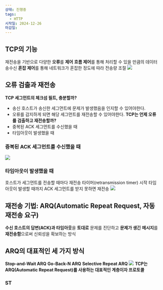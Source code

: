 ```yaml
---
상태: 진행중
tags:
  - HTTP
시작일: 2024-12-26
마감일:
---
```

## TCP의 기능
재전송을 기반으로 다양한 **오류**를 **제어**
**흐름 제어**를 통해 처리할 수 있을 만큼의 데이터 송수신
**혼잡 제어**를 통해 네트워크가 혼잡한 정도에 따라 전송량 조절
![](https://i.imgur.com/0e5a4gK.png)

## 오류 검출과 재전송
**TCP 세그먼트의 체크섬 필트, 충분할까?**
- 송신 호스트가 송신한 세그먼트에 문제가 발생했음을 인지할 수 있어야한다.
- 오류를 감지하게 되면 해당 세그먼트를 재전송할 수 있어야한다.
**TCP는 언제 오류를 검출하고 재전송할까?**
- 중복된 ACK 세그먼트를 수신했을 때
- 타임아웃이 발생했을 때

### 중복된 ACK 세그먼트를 수신했을 때
![](https://i.imgur.com/RVr0RC8.png)
### 타임아웃이 발생했을 때
호스트가 세그먼트를 전송할 때마다 재전송 타이머(retransmission timer) 시작
타임아웃이 발생할 때까지 ACK 세그먼트를 받지 못하면 재전송
![](https://i.imgur.com/XuJoIgP.png)

## 재전송 기법: ARQ(Automatic Repeat Request, 자동 재전송 요구)
**수신 호스트의 답변(ACK)과 타임아웃**을 **토대로** 문제를 진단하고 **문제가 생긴** **메시지**를 **재전송함**으로써 신뢰성을 확보하는 방식

## ARQ의 대표적인 세 가지 방식
**Stop-and-Wait ARQ**
**Go-Back-N ARQ**
**Selective Repeat ARQ**
![](https://i.imgur.com/NpiOlbE.png)
**TCP는 ARQ(Automatic Repeat Request)를 사용하는 대표적인 계층이자 프로토콜**

###  ST